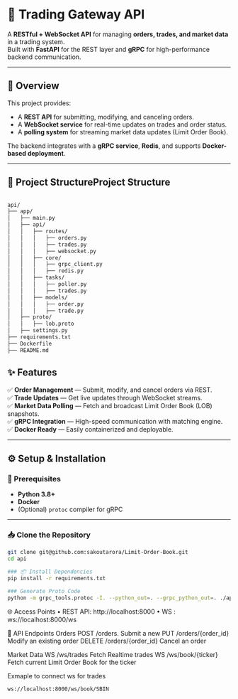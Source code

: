 # 🚀 Trading Gateway API

A **RESTful + WebSocket API** for managing **orders, trades, and market data** in a trading system.  
Built with **FastAPI** for the REST layer and **gRPC** for high-performance backend communication.

---

## 🧭 Overview

This project provides:
- A **REST API** for submitting, modifying, and canceling orders.
- A **WebSocket service** for real-time updates on trades and order status.
- A **polling system** for streaming market data updates (Limit Order Book).

The backend integrates with a **gRPC service**, **Redis**, and supports **Docker-based deployment**.

---

## 📁 Project StructureProject Structure
```bash

api/
├── app/
│   ├── main.py
│   ├── api/
│   │   ├── routes/
│   │   │   ├── orders.py
│   │   │   ├── trades.py
│   │   │   ├── websocket.py
│   │   ├── core/
│   │   │   ├── grpc_client.py
│   │   │   ├── redis.py
│   │   ├── tasks/
│   │   │   ├── poller.py
│   │   │   ├── trades.py
│   │   ├── models/
│   │   │   ├── order.py
│   │   │   ├── trade.py
│   ├── proto/
│   │   ├── lob.proto
│   ├── settings.py
├── requirements.txt
├── Dockerfile
├── README.md
```

## ✨ Features

✅ **Order Management** — Submit, modify, and cancel orders via REST.  
✅ **Trade Updates** — Get live updates through WebSocket streams.  
✅ **Market Data Polling** — Fetch and broadcast Limit Order Book (LOB) snapshots.  
✅ **gRPC Integration** — High-speed communication with matching engine.  
✅ **Docker Ready** — Easily containerized and deployable.

---

## ⚙️ Setup & Installation

### 🔧 Prerequisites
- **Python 3.8+**
- **Docker**
- (Optional) `protoc` compiler for gRPC

---

### 📥 Clone the Repository
```bash
git clone git@github.com:sakoutarora/Limit-Order-Book.git
cd api

### 📦 Install Dependencies
pip install -r requirements.txt

### Generate Proto Code
python -m grpc_tools.protoc -I. --python_out=. --grpc_python_out=. ./app/proto/lob.proto

```

🌐 Access Points
	•	REST API: http://localhost:8000
    •	WS : ws://localhost:8000/ws


🔌 API Endpoints
Orders
    POST    /orders.                Submit a new 
    PUT     /orders/{order_id}      Modify an existing order
    DELETE  /orders/{order_id}      Cancel an order

Market Data
    WS     /ws/trades              Fetch Realtime trades
    WS     /ws/book/{ticker}       Fetch current Limit Order Book for the ticker


Exmaple to connect ws for trades 
```bash
ws://localhost:8000/ws/book/SBIN
```
